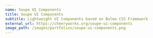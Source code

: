 ```yaml
---
name: Soupe UI Components
title: Soupe UI Components
subtitle: Lightweight UI Components based on Bulma CSS Framework
external_url: https://cheeryworks.org/soupe-ui-components
image_path: /images/portfolios/soupe-ui-components.png
---
```

